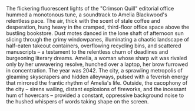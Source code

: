 The flickering fluorescent lights of the "Crimson Quill" editorial office hummed a monotonous tune, a soundtrack to Amelia Blackwood's relentless pace.  The air, thick with the scent of stale coffee and desperation, hung heavy in the cramped, third-floor office space above the bustling bookstore.  Dust motes danced in the lone shaft of afternoon sun slicing through the grimy windowpanes, illuminating a chaotic landscape of half-eaten takeout containers, overflowing recycling bins, and scattered manuscripts – a testament to the relentless churn of deadlines and burgeoning literary dreams. Amelia, a woman whose sharp wit was rivaled only by her unwavering resolve, hunched over a laptop, her brow furrowed in concentration.  The year was 2042.  The city, a sprawling metropolis of gleaming skyscrapers and hidden alleyways, pulsed with a feverish energy that mirrored the frantic rhythm of Amelia's life. Outside, the cacophony of the city – sirens wailing, distant explosions of fireworks, and the incessant hum of hovercars – provided a constant, oppressive background noise to the hushed whispers of words taking shape on the screen.
